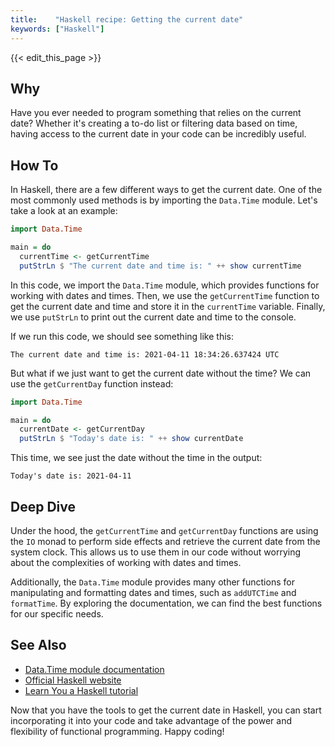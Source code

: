 ```yaml
---
title:    "Haskell recipe: Getting the current date"
keywords: ["Haskell"]
---
```


{{< edit_this_page >}}

## Why
Have you ever needed to program something that relies on the current date? Whether it's creating a to-do list or filtering data based on time, having access to the current date in your code can be incredibly useful.

## How To
In Haskell, there are a few different ways to get the current date. One of the most commonly used methods is by importing the `Data.Time` module. Let's take a look at an example:

```Haskell
import Data.Time

main = do
  currentTime <- getCurrentTime
  putStrLn $ "The current date and time is: " ++ show currentTime
```

In this code, we import the `Data.Time` module, which provides functions for working with dates and times. Then, we use the `getCurrentTime` function to get the current date and time and store it in the `currentTime` variable. Finally, we use `putStrLn` to print out the current date and time to the console.

If we run this code, we should see something like this:

```
The current date and time is: 2021-04-11 18:34:26.637424 UTC
```

But what if we just want to get the current date without the time? We can use the `getCurrentDay` function instead:

```Haskell
import Data.Time

main = do
  currentDate <- getCurrentDay
  putStrLn $ "Today's date is: " ++ show currentDate
```

This time, we see just the date without the time in the output:

```
Today's date is: 2021-04-11
```

## Deep Dive
Under the hood, the `getCurrentTime` and `getCurrentDay` functions are using the `IO` monad to perform side effects and retrieve the current date from the system clock. This allows us to use them in our code without worrying about the complexities of working with dates and times.

Additionally, the `Data.Time` module provides many other functions for manipulating and formatting dates and times, such as `addUTCTime` and `formatTime`. By exploring the documentation, we can find the best functions for our specific needs.

## See Also
- [Data.Time module documentation](https://hackage.haskell.org/package/time/docs/Data-Time.html)
- [Official Haskell website](https://www.haskell.org/)
- [Learn You a Haskell tutorial](http://learnyouahaskell.com/)

Now that you have the tools to get the current date in Haskell, you can start incorporating it into your code and take advantage of the power and flexibility of functional programming. Happy coding!